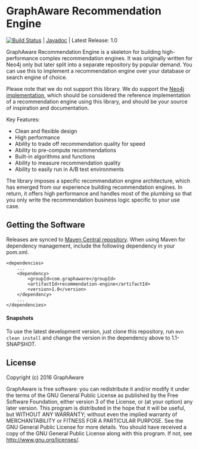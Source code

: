 GraphAware Recommendation Engine
================================

[![Build Status](https://travis-ci.org/graphaware/reco.svg)](https://travis-ci.org/graphaware/reco) | <a href="http://graphaware.com/site/reco/latest/apidocs/" target="_blank">Javadoc</a> | Latest Release: 1.0

GraphAware Recommendation Engine is a skeleton for building high-performance complex recommendation engines. It was originally
written for Neo4j only but later split into a separate repository by popular demand. You can use this to implement a recommendation
engine over your database or search engine of choice.

Please note that we do not support this library. We do support the [Neo4j implementation](https://github.com/graphaware/neo4j-reco), which should be considered the
reference implementation of a recommendation engine using this library, and should be your source of inspiration and documentation.

Key Features:

* Clean and flexible design
* High performance
* Ability to trade off recommendation quality for speed
* Ability to pre-compute recommendations
* Built-in algorithms and functions
* Ability to measure recommendation quality
* Ability to easily run in A/B test environments

The library imposes a specific recommendation engine architecture, which has emerged from our experience building recommendation
engines. In return, it offers high performance and handles most of the plumbing so that you only write
the recommendation business logic specific to your use case.

Getting the Software
--------------------

Releases are synced to <a href="http://search.maven.org/" target="_blank">Maven Central repository</a>. When using Maven for dependency management, include the following dependency in your pom.xml.

    <dependencies>
        ...
        <dependency>
            <groupId>com.graphaware</groupId>
            <artifactId>recommendation-engine</artifactId>
            <version>1.0</version>
        </dependency>
        ...
    </dependencies>

#### Snapshots

To use the latest development version, just clone this repository, run `mvn clean install` and change the version in the
dependency above to 1.1-SNAPSHOT.

License
-------

Copyright (c) 2016 GraphAware

GraphAware is free software: you can redistribute it and/or modify it under the terms of the GNU General Public License
as published by the Free Software Foundation, either version 3 of the License, or (at your option) any later version.
This program is distributed in the hope that it will be useful, but WITHOUT ANY WARRANTY; without even the implied
warranty of MERCHANTABILITY or FITNESS FOR A PARTICULAR PURPOSE. See the GNU General Public License for more details.
You should have received a copy of the GNU General Public License along with this program.
If not, see <http://www.gnu.org/licenses/>.
